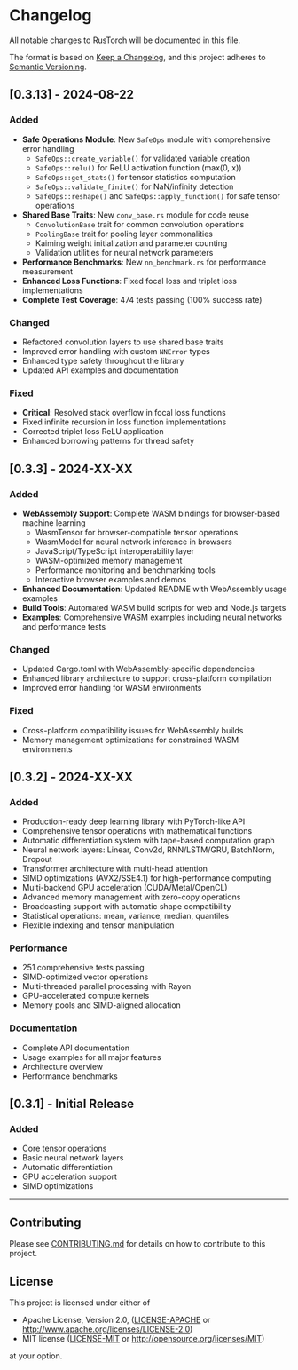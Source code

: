 # Changelog

All notable changes to RusTorch will be documented in this file.

The format is based on [Keep a Changelog](https://keepachangelog.com/en/1.0.0/),
and this project adheres to [Semantic Versioning](https://semver.org/spec/v2.0.0.html).

## [0.3.13] - 2024-08-22

### Added
- **Safe Operations Module**: New `SafeOps` module with comprehensive error handling
  - `SafeOps::create_variable()` for validated variable creation
  - `SafeOps::relu()` for ReLU activation function (max(0, x))
  - `SafeOps::get_stats()` for tensor statistics computation
  - `SafeOps::validate_finite()` for NaN/infinity detection
  - `SafeOps::reshape()` and `SafeOps::apply_function()` for safe tensor operations
- **Shared Base Traits**: New `conv_base.rs` module for code reuse
  - `ConvolutionBase` trait for common convolution operations
  - `PoolingBase` trait for pooling layer commonalities
  - Kaiming weight initialization and parameter counting
  - Validation utilities for neural network parameters
- **Performance Benchmarks**: New `nn_benchmark.rs` for performance measurement
- **Enhanced Loss Functions**: Fixed focal loss and triplet loss implementations
- **Complete Test Coverage**: 474 tests passing (100% success rate)

### Changed
- Refactored convolution layers to use shared base traits
- Improved error handling with custom `NNError` types
- Enhanced type safety throughout the library
- Updated API examples and documentation

### Fixed
- **Critical**: Resolved stack overflow in focal loss functions
- Fixed infinite recursion in loss function implementations
- Corrected triplet loss ReLU application
- Enhanced borrowing patterns for thread safety

## [0.3.3] - 2024-XX-XX

### Added
- **WebAssembly Support**: Complete WASM bindings for browser-based machine learning
  - WasmTensor for browser-compatible tensor operations
  - WasmModel for neural network inference in browsers
  - JavaScript/TypeScript interoperability layer
  - WASM-optimized memory management
  - Performance monitoring and benchmarking tools
  - Interactive browser examples and demos
- **Enhanced Documentation**: Updated README with WebAssembly usage examples
- **Build Tools**: Automated WASM build scripts for web and Node.js targets
- **Examples**: Comprehensive WASM examples including neural networks and performance tests

### Changed
- Updated Cargo.toml with WebAssembly-specific dependencies
- Enhanced library architecture to support cross-platform compilation
- Improved error handling for WASM environments

### Fixed
- Cross-platform compatibility issues for WebAssembly builds
- Memory management optimizations for constrained WASM environments

## [0.3.2] - 2024-XX-XX

### Added
- Production-ready deep learning library with PyTorch-like API
- Comprehensive tensor operations with mathematical functions
- Automatic differentiation system with tape-based computation graph
- Neural network layers: Linear, Conv2d, RNN/LSTM/GRU, BatchNorm, Dropout
- Transformer architecture with multi-head attention
- SIMD optimizations (AVX2/SSE4.1) for high-performance computing
- Multi-backend GPU acceleration (CUDA/Metal/OpenCL)
- Advanced memory management with zero-copy operations
- Broadcasting support with automatic shape compatibility
- Statistical operations: mean, variance, median, quantiles
- Flexible indexing and tensor manipulation

### Performance
- 251 comprehensive tests passing
- SIMD-optimized vector operations
- Multi-threaded parallel processing with Rayon
- GPU-accelerated compute kernels
- Memory pools and SIMD-aligned allocation

### Documentation
- Complete API documentation
- Usage examples for all major features
- Architecture overview
- Performance benchmarks

## [0.3.1] - Initial Release

### Added
- Core tensor operations
- Basic neural network layers
- Automatic differentiation
- GPU acceleration support
- SIMD optimizations

---

## Contributing

Please see [CONTRIBUTING.md](CONTRIBUTING.md) for details on how to contribute to this project.

## License

This project is licensed under either of

* Apache License, Version 2.0, ([LICENSE-APACHE](LICENSE-APACHE) or http://www.apache.org/licenses/LICENSE-2.0)
* MIT license ([LICENSE-MIT](LICENSE-MIT) or http://opensource.org/licenses/MIT)

at your option.